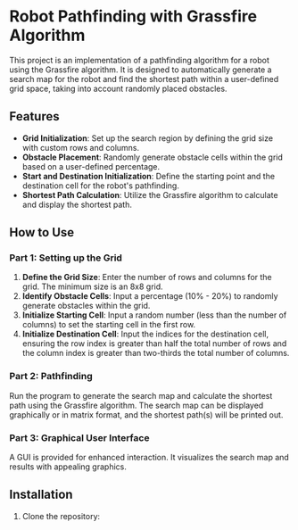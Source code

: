 # Robot Pathfinding with Grassfire Algorithm

This project is an implementation of a pathfinding algorithm for a robot using the Grassfire algorithm. It is designed to automatically generate a search map for the robot and find the shortest path within a user-defined grid space, taking into account randomly placed obstacles.

## Features

- **Grid Initialization**: Set up the search region by defining the grid size with custom rows and columns.
- **Obstacle Placement**: Randomly generate obstacle cells within the grid based on a user-defined percentage.
- **Start and Destination Initialization**: Define the starting point and the destination cell for the robot's pathfinding.
- **Shortest Path Calculation**: Utilize the Grassfire algorithm to calculate and display the shortest path.

## How to Use

### Part 1: Setting up the Grid

1. **Define the Grid Size**: Enter the number of rows and columns for the grid. The minimum size is an 8x8 grid.
2. **Identify Obstacle Cells**: Input a percentage (10% - 20%) to randomly generate obstacles within the grid.
3. **Initialize Starting Cell**: Input a random number (less than the number of columns) to set the starting cell in the first row.
4. **Initialize Destination Cell**: Input the indices for the destination cell, ensuring the row index is greater than half the total number of rows and the column index is greater than two-thirds the total number of columns.

### Part 2: Pathfinding

Run the program to generate the search map and calculate the shortest path using the Grassfire algorithm. The search map can be displayed graphically or in matrix format, and the shortest path(s) will be printed out.

### Part 3: Graphical User Interface 

A GUI is provided for enhanced interaction. It visualizes the search map and results with appealing graphics.

## Installation

1. Clone the repository:
